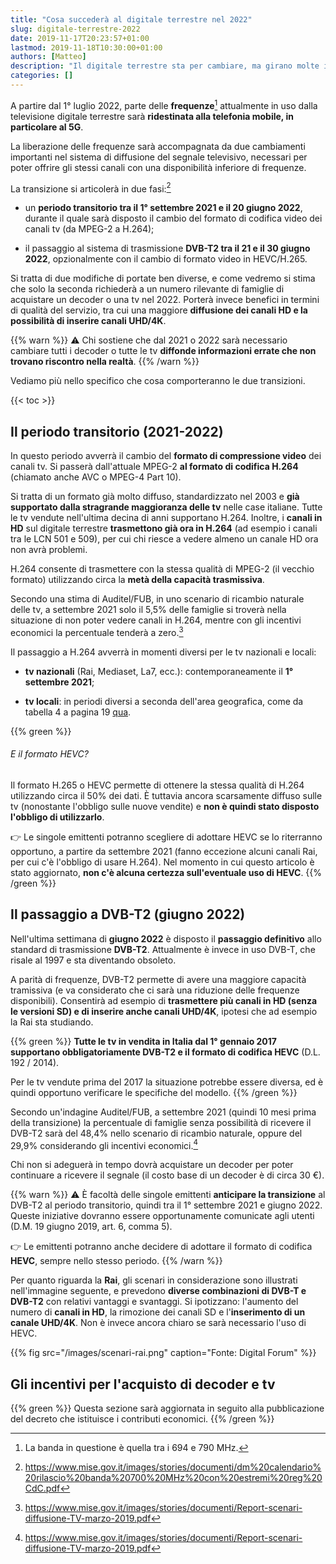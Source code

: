 ```yaml
---
title: "Cosa succederà al digitale terrestre nel 2022"
slug: digitale-terrestre-2022
date: 2019-11-17T20:23:57+01:00
lastmod: 2019-11-18T10:30:00+01:00
authors: [Matteo]
description: "Il digitale terrestre sta per cambiare, ma girano molte informazioni errate. Ecco cosa succederà con precisione e perché probabilmente non c'è da preoccuparsi."
categories: []
---
```


A partire dal 1° luglio 2022, parte delle **frequenze**[^freq] attualmente in uso dalla televisione digitale terrestre sarà **ridestinata alla telefonia mobile, in particolare al 5G**.

[^freq]: La banda in questione è quella tra i 694 e 790 MHz.

La liberazione delle frequenze sarà accompagnata da due cambiamenti importanti nel sistema di diffusione del segnale televisivo, necessari per poter offrire gli stessi canali con una disponibilità inferiore di frequenze.

La transizione si articolerà in due fasi:[^mise]

- un **periodo transitorio tra il 1° settembre 2021 e il 20 giugno 2022**, durante il quale sarà disposto il cambio del formato di codifica video dei canali tv (da MPEG-2 a H.264);

- il passaggio al sistema di trasmissione **DVB-T2 tra il 21 e il 30 giugno 2022**, opzionalmente con il cambio di formato video in HEVC/H.265.

Si tratta di due modifiche di portate ben diverse, e come vedremo si stima che solo la seconda richiederà a un numero rilevante di famiglie di acquistare un decoder o una tv nel 2022. Porterà invece benefici in termini di qualità del servizio, tra cui una maggiore **diffusione dei canali HD e la possibilità di inserire canali UHD/4K**.

{{% warn %}}
⚠️ Chi sostiene che dal 2021 o 2022 sarà necessario cambiare tutti i decoder o tutte le tv **diffonde informazioni errate che non trovano riscontro nella realtà**.
{{% /warn %}}

Vediamo più nello specifico che cosa comporteranno le due transizioni.

{{< toc >}}

## Il periodo transitorio (2021-2022)

In questo periodo avverrà il cambio del **formato di compressione video** dei canali tv. Si passerà dall'attuale MPEG-2 **al formato di codifica H.264** (chiamato anche AVC o MPEG-4 Part 10).

Si tratta di un formato già molto diffuso, standardizzato nel 2003 e **già supportato dalla stragrande maggioranza delle tv** nelle case italiane. Tutte le tv vendute nell'ultima decina di anni supportano H.264. Inoltre, i **canali in HD** sul digitale terrestre **trasmettono già ora in H.264** (ad esempio i canali tra le LCN 501 e 509), per cui chi riesce a vedere almeno un canale HD ora non avrà problemi.

H.264 consente di trasmettere con la stessa qualità di MPEG-2 (il vecchio formato) utilizzando circa la **metà della capacità trasmissiva**.

Secondo una stima di Auditel/FUB, in uno scenario di ricambio naturale delle tv, a settembre 2021 solo il 5,5% delle famiglie si troverà nella situazione di non poter vedere canali in H.264, mentre con gli incentivi economici la percentuale tenderà a zero.[^auditel]

Il passaggio a H.264 avverrà in momenti diversi per le tv nazionali e locali:

- **tv nazionali** (Rai, Mediaset, La7, ecc.): contemporaneamente il **1° settembre 2021**;

- **tv locali**: in periodi diversi a seconda dell'area geografica, come da tabella 4 a pagina 19 [qua](https://www.mise.gov.it/images/stories/documenti/dm%20calendario%20rilascio%20banda%20700%20MHz%20con%20estremi%20reg%20CdC.pdf).

{{% green %}}
###### E il formato HEVC?

Il formato H.265 o HEVC permette di ottenere la stessa qualità di H.264 utilizzando circa il 50% dei dati. È tuttavia ancora scarsamente diffuso sulle tv (nonostante l'obbligo sulle nuove vendite) e **non è quindi stato disposto l'obbligo di utilizzarlo**.

👉 Le singole emittenti potranno scegliere di adottare HEVC se lo riterranno opportuno, a partire da settembre 2021 (fanno eccezione alcuni canali Rai, per cui c'è l'obbligo di usare H.264). Nel momento in cui questo articolo è stato aggiornato, **non c'è alcuna certezza sull'eventuale uso di HEVC**.
{{% /green %}}

## Il passaggio a DVB-T2 (giugno 2022)

Nell'ultima settimana di **giugno 2022** è disposto il **passaggio definitivo** allo standard di trasmissione **DVB-T2**. Attualmente è invece in uso DVB-T, che risale al 1997 e sta diventando obsoleto.

A parità di frequenze, DVB-T2 permette di avere una maggiore capacità tramissiva (e va considerato che ci sarà una riduzione delle frequenze disponibili). Consentirà ad esempio di **trasmettere più canali in HD (senza le versioni SD) e di inserire anche canali UHD/4K**, ipotesi che ad esempio la Rai sta studiando.

{{% green %}}
**Tutte le tv in vendita in Italia dal 1° gennaio 2017 supportano obbligatoriamente DVB-T2 e il formato di codifica HEVC** (D.L. 192 / 2014).

Per le tv vendute prima del 2017 la situazione potrebbe essere diversa, ed è quindi opportuno verificare le specifiche del modello.
{{% /green %}}

Secondo un'indagine Auditel/FUB, a settembre 2021 (quindi 10 mesi prima della transizione) la percentuale di famiglie senza possibilità di ricevere il DVB-T2 sarà del 48,4% nello scenario di ricambio naturale, oppure del 29,9% considerando gli incentivi economici.[^auditel]

Chi non si adeguerà in tempo dovrà acquistare un decoder per poter continuare a ricevere il segnale (il costo base di un decoder è di circa 30 €).

{{% warn %}}
⚠️ È facoltà delle singole emittenti **anticipare la transizione** al DVB-T2 al periodo transitorio, quindi tra il 1° settembre 2021 e giugno 2022. Queste iniziative dovranno essere opportunamente comunicate agli utenti (D.M. 19 giugno 2019, art. 6, comma 5).

👉 Le emittenti potranno anche decidere di adottare il formato di codifica **HEVC**, sempre nello stesso periodo.
{{% /warn %}}

Per quanto riguarda la **Rai**, gli scenari in considerazione sono illustrati nell'immagine seguente, e prevedono **diverse combinazioni di DVB-T e DVB-T2** con relativi vantaggi e svantaggi. Si ipotizzano: l'aumento del numero di **canali in HD**, la rimozione dei canali SD e l'**inserimento di un canale UHD/4K**. Non è invece ancora chiaro se sarà necessario l'uso di HEVC.

{{% fig src="/images/scenari-rai.png" caption="Fonte: Digital Forum" %}}

## Gli incentivi per l'acquisto di decoder e tv

{{% green %}}
Questa sezione sarà aggiornata in seguito alla pubblicazione del decreto che istituisce i contributi economici.
{{% /green %}}

[^mise]: https://www.mise.gov.it/images/stories/documenti/dm%20calendario%20rilascio%20banda%20700%20MHz%20con%20estremi%20reg%20CdC.pdf
[^auditel]: https://www.mise.gov.it/images/stories/documenti/Report-scenari-diffusione-TV-marzo-2019.pdf
